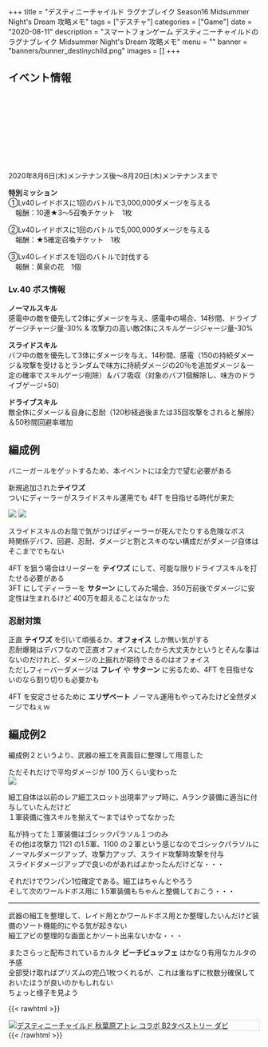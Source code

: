 +++
title = "デスティニーチャイルド ラグナブレイク Season16 Midsummer Night's Dream 攻略メモ"
tags = ["デスチャ"]
categories = ["Game"]
date = "2020-08-11"
description = "スマートフォンゲーム デスティニーチャイルドの ラグナブレイク Midsummer Night's Dream 攻略メモ"
menu = ""
banner = "banners/bunner_destinychild.png"
images = []
+++

<!--more-->

## イベント情報
<div class="iframely-embed"><div class="iframely-responsive" style="height: 140px; padding-bottom: 0;"><a href="http://blog.destiny-child.jp/archives/25729854.html" data-iframely-url="//cdn.iframe.ly/WL3h2Qd?iframe=card-small"></a></div></div><script async src="//cdn.iframe.ly/embed.js" charset="utf-8"></script>  

2020年8月6日(木)メンテナンス後～8月20日(木)メンテナンスまで  

**特別ミッション**  
①Lv40レイドボスに1回のバトルで3,000,000ダメージを与える  
　報酬：10連★3～5召喚チケット　1枚  

②Lv40レイドボスに1回のバトルで5,000,000ダメージを与える  
　報酬：★5確定召喚チケット　1枚  

③Lv40レイドボスを1回のバトルで討伐する  
　報酬：黄泉の花　1個  

### Lv.40 ボス情報
**ノーマルスキル**  
感電中の敵を優先して2体にダメージを与え、感電中の場合、14秒間、ドライブゲージチャージ量-30% & 攻撃力の高い敵2体にスキルゲージジャージ量-30%  

**スライドスキル**  
バフ中の敵を優先して3体にダメージを与え、14秒間、感電（150の持続ダメージ＆攻撃を受けるとランダムで味方に持続ダメージの20％を追加ダメージ＆一定の確率でスキルゲージ削除）＆バフ吸収（対象のバフ1個解除し、味方のドライブゲージ+50）  

**ドライブスキル**  
敵全体にダメージ＆自身に忍耐（120秒経過後または35回攻撃をされると解除）＆50秒間回避率増加  

## 編成例
バニーガールをゲットするため、本イベントには全力で望む必要がある  

新規追加された**テイワズ**  
ついにディーラーがスライドスキル運用でも 4FT を目指せる時代が来た  

<img src="/images/2020/destiny-child-lb/lb16-1.png" />  
<img src="/images/2020/destiny-child-lb/lb16-2.png" />  

スライドスキルのお陰で気がつけばディーラーが死んでたりする危険なボス  
時関係デバフ、回避、忍耐、ダメージと割とスキのない構成だがダメージ自体はそこまででもない  

4FT を狙う場合はリーダーを **テイワズ** にして、可能な限りドライブスキルを打たせる必要がある  
3FT にしてディーラーを **サターン** にしてみた場合、350万前後でダメージに安定性は生まれるけど 400万を超えることはなかった  

### 忍耐対策  
正直 **テイワズ** を引いて頑張るか、**オフォイス** しか無い気がする  
忍耐爆発はデバフなので正直オフォイスにしたから大丈夫かというとそんな事はないのだけれど、ダメージの上振れが期待できるのはオフォイス  
ただしフィーバーダメージは **フレイ** や **サターン** に劣るため、4FT を目指せないのなら割り切りも必要かも  

4FT を安定させるために **エリザベート** ノーマル運用もやってみたけど全然ダメージでねぇｗ  

## 編成例2
編成例２というより、武器の細工を真面目に整理して用意した  

ただそれだけで平均ダメージが 100 万くらい変わった  
<img src="/images/2020/destiny-child-lb/lb16-3.png" />  

細工自体は以前のレア細工スロット出現率アップ時に、Aランク装備に適当に付与していたんだけど  
１軍装備に強スキルを揃えて～まではやってなかった  

私が持ってた１軍装備はゴシックパラソル１つのみ  
その他は攻撃力 1121 の1.5軍、1100 の２軍という感じなのでゴシックパラソルにノーマルダメージアップ、攻撃力アップ、スライド攻撃時攻撃を付与  
スライドダメージアップで良いのがあればよかったんだけどな・・・  

それだけでワンパン1位確定である。細工はちゃんとやろう  
そして次のワールドボス用に 1.5軍装備もちゃんと整備しておこう・・・  

---

武器の細工を整理して、レイド用とかワールドボス用とか整理したいんだけど装備のソート機能的にやる気が起きない  
細工アビの整理的な画面とかソート出来ないかな・・・  

またさらっと配布されているカルタ **ビーチビュッフェ** はかなり有用なカルタの予感  
全部受け取ればプリズムの完凸1枚つくれるが、これは重ねずに枚数分確保しておいたほうが良いのかもしれない  
ちょっと様子を見よう  

{{< rawhtml >}}
<div style="border: dashed 1px #ccc;">
<a href="http://www.amazon.co.jp/exec/obidos/ASIN/B07H3319GX/sinokyoufu-22/ref=nosim/" name="amazletlink" target="_blank"><img src="https://images-fe.ssl-images-amazon.com/images/I/51MxXwUpZWL._SL160_.jpg" alt="デスティニーチャイルド 秋葉原アトレ コラボ B2タペストリー ダビ" style="border: none;" /></a>
</div>
{{< /rawhtml >}}
